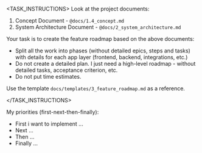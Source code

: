 
<TASK_INSTRUCTIONS>
Look at the project documents:

1. Concept Document - `@docs/1.4_concept.md`
2. System Architecture Document - `@docs/2_system_architecture.md`

Your task is to create the feature roadmap based on the above documents:
- Split all the work into phases (without detailed epics, steps and tasks) with details for each app layer (frontend, backend, integrations, etc.)
- Do not create a detailed plan. I just need a high-level roadmap - without detailed tasks, acceptance criterion, etc.
- Do not put time estimates.

Use the template `docs/templates/3_feature_roadmap.md` as a reference.

</TASK_INSTRUCTIONS>

<PRIORITIES>
My priorities (first-next-then-finally): 

- First i want to implement ...
- Next ...
- Then ...
- Finally ...
</PRIORITIES>
